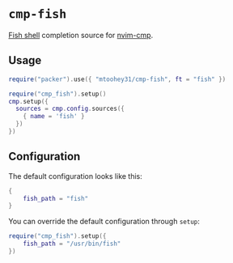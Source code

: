 <!-- cSpell:ignore nvim -->

# `cmp-fish`

[Fish shell](https://fishshell.com) completion source for [nvim-cmp](https://github.com/hrsh7th/nvim-cmp).

## Usage

```lua
require("packer").use({ "mtoohey31/cmp-fish", ft = "fish" })

require("cmp_fish").setup()
cmp.setup({
  sources = cmp.config.sources({
    { name = 'fish' }
  })
})
```

## Configuration

The default configuration looks like this:

```lua
{
    fish_path = "fish"
}
```

You can override the default configuration through `setup`:

```lua
require("cmp_fish").setup({
    fish_path = "/usr/bin/fish"
})
```
